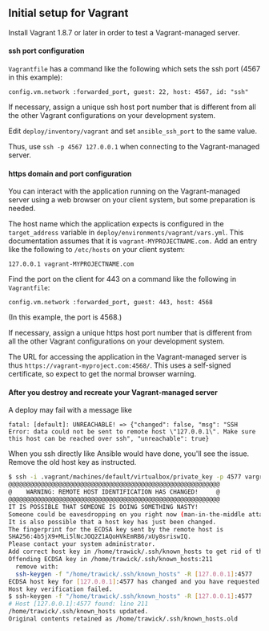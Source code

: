 Initial setup for Vagrant
-------------------------

Install Vagrant 1.8.7 or later in order to test a Vagrant-managed server.

#### ssh port configuration

`Vagrantfile` has a command like the following which sets the ssh port
(4567 in this example):

```
config.vm.network :forwarded_port, guest: 22, host: 4567, id: "ssh"
```

If necessary, assign a unique ssh host port number that is different
from all the other Vagrant configurations on your development system.

Edit `deploy/inventory/vagrant` and set `ansible_ssh_port` to the same value.

Thus, use `ssh -p 4567 127.0.0.1` when connecting to the Vagrant-managed
server.

#### https domain and port configuration

You can interact with the application running on the Vagrant-managed server
using a web browser on your client system, but some preparation is needed.

The host name which the application expects is configured in the
`target_address` variable in `deploy/environments/vagrant/vars.yml`.  This
documentation assumes that it is `vagrant-MYPROJECTNAME.com.`  Add an entry like
the following to `/etc/hosts` on your client system:

```
127.0.0.1 vagrant-MYPROJECTNAME.com
```

Find the port on the client for 443 on a command like the following in
`Vagrantfile`:

```
config.vm.network :forwarded_port, guest: 443, host: 4568
```

(In this example, the port is 4568.)

If necessary, assign a unique https host port number that is different
from all the other Vagrant configurations on your development system.

The URL for accessing the application in the Vagrant-managed server is
thus `https://vagrant-myproject.com:4568/`.  This uses a self-signed certificate,
so expect to get the normal browser warning.

#### After you destroy and recreate your Vagrant-managed server

A deploy may fail with a message like

```
fatal: [default]: UNREACHABLE! => {"changed": false, "msg": "SSH Error: data could not be sent to remote host \"127.0.0.1\". Make sure this host can be reached over ssh", "unreachable": true}
```

When you ssh directly like Ansible would have done, you'll see the issue.  Remove
the old host key as instructed.

```bash
$ ssh -i .vagrant/machines/default/virtualbox/private_key -p 4577 vargrant@127.0.0.1
@@@@@@@@@@@@@@@@@@@@@@@@@@@@@@@@@@@@@@@@@@@@@@@@@@@@@@@@@@@
@    WARNING: REMOTE HOST IDENTIFICATION HAS CHANGED!     @
@@@@@@@@@@@@@@@@@@@@@@@@@@@@@@@@@@@@@@@@@@@@@@@@@@@@@@@@@@@
IT IS POSSIBLE THAT SOMEONE IS DOING SOMETHING NASTY!
Someone could be eavesdropping on you right now (man-in-the-middle attack)!
It is also possible that a host key has just been changed.
The fingerprint for the ECDSA key sent by the remote host is
SHA256:4b5jX9+MLi5lNcJOQ2Z1AQoHVkEmRB6/xUy8sriswIQ.
Please contact your system administrator.
Add correct host key in /home/trawick/.ssh/known_hosts to get rid of this message.
Offending ECDSA key in /home/trawick/.ssh/known_hosts:211
  remove with:
  ssh-keygen -f "/home/trawick/.ssh/known_hosts" -R [127.0.0.1]:4577
ECDSA host key for [127.0.0.1]:4577 has changed and you have requested strict checking.
Host key verification failed.
$ ssh-keygen -f "/home/trawick/.ssh/known_hosts" -R [127.0.0.1]:4577
# Host [127.0.0.1]:4577 found: line 211
/home/trawick/.ssh/known_hosts updated.
Original contents retained as /home/trawick/.ssh/known_hosts.old
```

